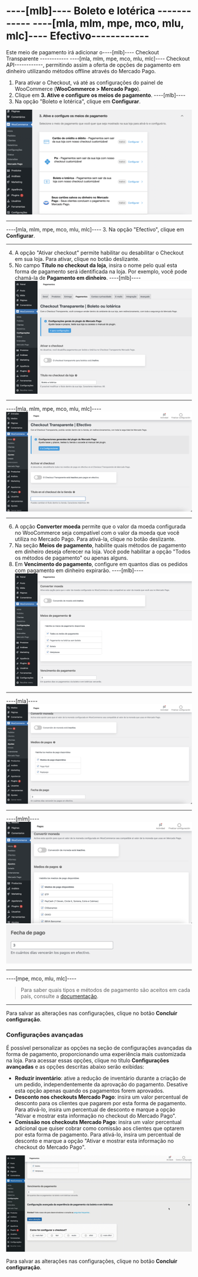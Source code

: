 # ----[mlb]---- Boleto e lotérica ------------ ----[mla, mlm, mpe, mco, mlu, mlc]---- Efectivo------------

Este meio de pagamento irá adicionar o----[mlb]---- Checkout Transparente ------------ ----[mla, mlm, mpe, mco, mlu, mlc]---- Checkout API------------, permitindo assim a oferta de opções de pagamento em dinheiro utilizando métodos offline através do Mercado Pago.

1. Para ativar o Checkout, vá até as configurações do painel de WooCommerce (**WooCommerce > Mercado Pago**).
2. Clique em **3. Ative e configure os meios de pagamento**.
----[mlb]----
3. Na opção "Boleto e lotérica", clique em **Configurar**.

![Active and configure](/images/woocomerce/cho-pro-active-configure-pt.png)

------------
----[mla, mlm, mpe, mco, mlu, mlc]----
3. Na opção "Efectivo", clique em **Configurar**.

------------
4. A opção "Ativar checkout" permite habilitar ou desabilitar o Checkout em sua loja. Para ativar, clique no botão deslizante.
5. No campo **Título no checkout da loja**, insira o nome pelo qual esta forma de pagamento será identificada na loja. Por exemplo, você pode chamá-la de **Pagamento em dinheiro**.
----[mlb]----
![Active and title](/images/woocomerce/api-active-boleto-pt-br.png)

------------
----[mla, mlm, mpe, mco, mlu, mlc]----
![Ativar e configurar](/images/woocomerce/api-active-efectivo-es.png)

------------
6. A opção **Converter moeda** permite que o valor da moeda configurada no WooCommerce seja compatível com o valor da moeda que você utiliza no Mercado Pago. Para ativá-la, clique no botão deslizante.
7. Na seção **Meios de pagamento**, habilite quais métodos de pagamento em dinheiro deseja oferecer na loja. Você pode habilitar a opção "Todos os métodos de pagamento" ou apenas alguns.
8. Em **Vencimento do pagamento**, configure em quantos dias os pedidos com pagamento em dinheiro expirarão.
----[mlb]----
![Convertir y métodos de pago](/images/woocomerce/api-convert-and-payments-methods-boleto-pt-br.png)

------------
----[mla]----
![Convert and payments methods](/images/woocomerce/api-convert-and-payments-methods-efectivo-es-ar.png)

------------
----[mlm]----
![Convert and payments methods](/images/woocomerce/api-convert-and-payments-methods-efectivo-es-mx.png)
![Convert and payments methods 2](/images/woocomerce/api-convert-and-payments-methods-efectivo-es-mx-2.png)

------------
----[mpe, mco, mlu, mlc]----
> Para saber quais tipos e métodos de pagamento são aceitos em cada país, consulte a [documentação](/developers/pt/docs/sales-processing/payment-methods).

------------
Para salvar as alterações nas configurações, clique no botão **Concluir configuração**.

### Configurações avançadas

É possível personalizar as opções na seção de configurações avançadas da forma de pagamento, proporcionando uma experiência mais customizada na loja. Para acessar essas opções, clique no título **Configurações avançadas** e as opções descritas abaixo serão exibidas:

- **Reduzir inventário**: ative a redução de inventário durante a criação de um pedido, independentemente da aprovação do pagamento. Desative esta opção apenas quando os pagamentos forem aprovados.
- **Desconto nos checkouts Mercado Pago**: insira um valor percentual de desconto para os clientes que pagarem por esta forma de pagamento. Para ativá-lo, insira um percentual de desconto e marque a opção "Ativar e mostrar esta informação no checkout do Mercado Pago".
- **Comissão nos checkouts Mercado Pago**: insira um valor percentual adicional que quiser cobrar como comissão aos clientes que optarem por esta forma de pagamento. Para ativá-lo, insira um percentual de desconto e marque a opção "Ativar e mostrar esta informação no checkout do Mercado Pago".

![Advanced settings](/images/woocomerce/advanced-settings-boleto-pt-br.gif)

Para salvar as alterações nas configurações, clique no botão **Concluir configuração**.